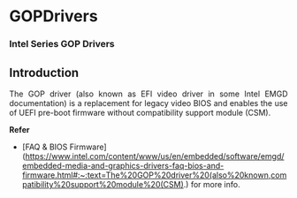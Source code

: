# GOPDrivers

### Intel Series GOP Drivers

## Introduction

<p align="justify">The GOP driver (also known as EFI video driver in some Intel EMGD documentation) is a replacement for legacy video BIOS and enables the use of UEFI pre-boot firmware without compatibility support module (CSM).</p>

**Refer**
- [FAQ & BIOS Firmware](https://www.intel.com/content/www/us/en/embedded/software/emgd/embedded-media-and-graphics-drivers-faq-bios-and-firmware.html#:~:text=The%20GOP%20driver%20(also%20known,compatibility%20support%20module%20(CSM).) for more info.
